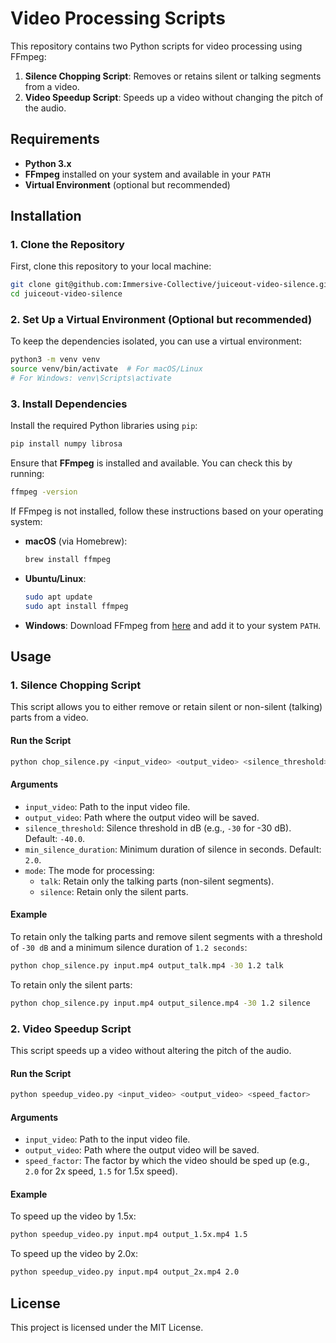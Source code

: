 # Video Processing Scripts

This repository contains two Python scripts for video processing using FFmpeg:
1. **Silence Chopping Script**: Removes or retains silent or talking segments from a video.
2. **Video Speedup Script**: Speeds up a video without changing the pitch of the audio.

## Requirements

- **Python 3.x**
- **FFmpeg** installed on your system and available in your `PATH`
- **Virtual Environment** (optional but recommended)

## Installation

### 1. Clone the Repository

First, clone this repository to your local machine:

```bash
git clone git@github.com:Immersive-Collective/juiceout-video-silence.git
cd juiceout-video-silence
```

### 2. Set Up a Virtual Environment (Optional but recommended)

To keep the dependencies isolated, you can use a virtual environment:

```bash
python3 -m venv venv
source venv/bin/activate  # For macOS/Linux
# For Windows: venv\Scripts\activate
```

### 3. Install Dependencies

Install the required Python libraries using `pip`:

```bash
pip install numpy librosa
```

Ensure that **FFmpeg** is installed and available. You can check this by running:

```bash
ffmpeg -version
```

If FFmpeg is not installed, follow these instructions based on your operating system:

- **macOS** (via Homebrew):
  ```bash
  brew install ffmpeg
  ```
  
- **Ubuntu/Linux**:
  ```bash
  sudo apt update
  sudo apt install ffmpeg
  ```

- **Windows**: Download FFmpeg from [here](https://ffmpeg.org/download.html) and add it to your system `PATH`.

## Usage

### 1. Silence Chopping Script

This script allows you to either remove or retain silent or non-silent (talking) parts from a video.

#### Run the Script

```bash
python chop_silence.py <input_video> <output_video> <silence_threshold> <min_silence_duration> <mode>
```

#### Arguments

- `input_video`: Path to the input video file.
- `output_video`: Path where the output video will be saved.
- `silence_threshold`: Silence threshold in dB (e.g., `-30` for -30 dB). Default: `-40.0`.
- `min_silence_duration`: Minimum duration of silence in seconds. Default: `2.0`.
- `mode`: The mode for processing:
  - `talk`: Retain only the talking parts (non-silent segments).
  - `silence`: Retain only the silent parts.

#### Example

To retain only the talking parts and remove silent segments with a threshold of `-30 dB` and a minimum silence duration of `1.2 seconds`:

```bash
python chop_silence.py input.mp4 output_talk.mp4 -30 1.2 talk
```

To retain only the silent parts:

```bash
python chop_silence.py input.mp4 output_silence.mp4 -30 1.2 silence
```

### 2. Video Speedup Script

This script speeds up a video without altering the pitch of the audio.

#### Run the Script

```bash
python speedup_video.py <input_video> <output_video> <speed_factor>
```

#### Arguments

- `input_video`: Path to the input video file.
- `output_video`: Path where the output video will be saved.
- `speed_factor`: The factor by which the video should be sped up (e.g., `2.0` for 2x speed, `1.5` for 1.5x speed).

#### Example

To speed up the video by 1.5x:

```bash
python speedup_video.py input.mp4 output_1.5x.mp4 1.5
```

To speed up the video by 2.0x:

```bash
python speedup_video.py input.mp4 output_2x.mp4 2.0
```

## License

This project is licensed under the MIT License.
